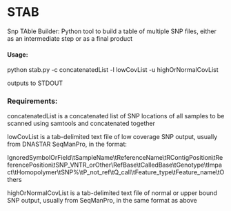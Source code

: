 # STAB
Snp TAble Builder: Python tool to build a table of multiple SNP files, either as an intermediate step or as a final product

#### Usage:

python stab.py -c concatenatedList -l lowCovList -u highOrNormalCovList

outputs to STDOUT

### Requirements:

concatenatedList is a concatenated list of SNP locations of all samples to be scanned using samtools and concatenated together

lowCovList is a tab-delimited text file of low coverage SNP output, usually from DNASTAR SeqManPro, in the format:

IgnoredSymbolOrField\tSampleName\tReferenceName\tRContigPosition\tReferencePosition\tSNP_VNTR_orOther\RefBase\tCalledBase\tGenotype\tImpact\tHomopolymer\tSNP%\tP_not_ref\tQ_call\tFeature_type\tFeature_name\tOthers

highOrNormalCovList is a tab-delimited text file of normal or upper bound SNP output, usually from SeqManPro, in the same format as above

